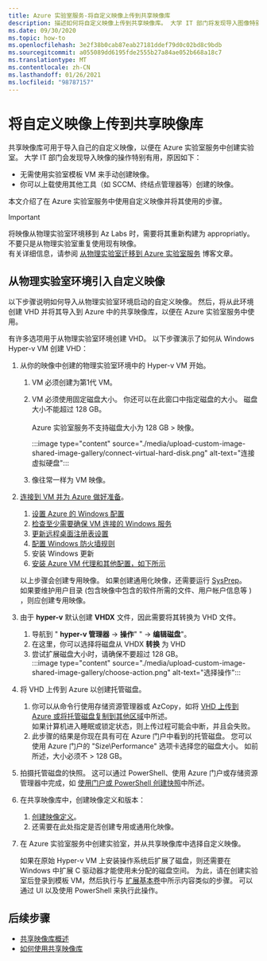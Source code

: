 ```yaml
---
title: Azure 实验室服务-将自定义映像上传到共享映像库
description: 描述如何将自定义映像上传到共享映像库。 大学 IT 部门将发现导入图像特别有用。
ms.date: 09/30/2020
ms.topic: how-to
ms.openlocfilehash: 3e2f38b0cab87eab27181ddef79d0c02bd8c9bdb
ms.sourcegitcommit: a055089dd6195fde2555b27a84ae052b668a18c7
ms.translationtype: MT
ms.contentlocale: zh-CN
ms.lasthandoff: 01/26/2021
ms.locfileid: "98787157"
---
```

# <a name="upload-a-custom-image-to-shared-image-gallery"></a>将自定义映像上传到共享映像库

共享映像库可用于导入自己的自定义映像，以便在 Azure 实验室服务中创建实验室。 大学 IT 部门会发现导入映像的操作特别有用，原因如下： 

* 无需使用实验室模板 VM 来手动创建映像。
* 你可以上载使用其他工具（如 SCCM、终结点管理器等）创建的映像。

本文介绍了在 Azure 实验室服务中使用自定义映像并将其使用的步骤。 

> [!IMPORTANT]
> 将映像从物理实验室环境移到 Az Labs 时，需要将其重新构建为 appropriatly。 不要只是从物理实验室重复使用现有映像。 <br/>有关详细信息，请参阅 [从物理实验室迁移到 Azure 实验室服务](https://techcommunity.microsoft.com/t5/azure-lab-services/moving-from-a-physical-lab-to-azure-lab-services/ba-p/1654931) 博客文章。

## <a name="bring-custom-image-from-a-physical-lab-environment"></a>从物理实验室环境引入自定义映像

以下步骤说明如何导入从物理实验室环境启动的自定义映像。 然后，将从此环境创建 VHD 并将其导入到 Azure 中的共享映像库，以便在 Azure 实验室服务中使用。

有许多选项用于从物理实验室环境创建 VHD。 以下步骤演示了如何从 Windows Hyper-v VM 创建 VHD：

1. 从你的映像中创建的物理实验室环境中的 Hyper-v VM 开始。
    1. VM 必须创建为第1代 VM。
    1. VM 必须使用固定磁盘大小。 你还可以在此窗口中指定磁盘的大小。 磁盘大小不能超过 128 GB。<br/>    
    Azure 实验室服务不支持磁盘大小为 128 GB > 映像。 
       
        :::image type="content" source="./media/upload-custom-image-shared-image-gallery/connect-virtual-hard-disk.png" alt-text="连接虚拟硬盘":::   
    1. 像往常一样为 VM 映像。
1. [连接到 VM 并为 Azure 做好准备](../virtual-machines/windows/prepare-for-upload-vhd-image.md)。
    1. [设置 Azure 的 Windows 配置](../virtual-machines/windows/prepare-for-upload-vhd-image.md#set-windows-configurations-for-azure)
    1. [检查至少需要确保 VM 连接的 Windows 服务](../virtual-machines/windows/prepare-for-upload-vhd-image.md#check-the-windows-services)
    1. [更新远程桌面注册表设置](../virtual-machines/windows/prepare-for-upload-vhd-image.md#update-remote-desktop-registry-settings)
    1. [配置 Windows 防火墙规则](../virtual-machines/windows/prepare-for-upload-vhd-image.md#configure-windows-firewall-rules)
    1. 安装 Windows 更新
    1. [安装 Azure VM 代理和其他配置，如下所示](../virtual-machines/windows/prepare-for-upload-vhd-image.md#complete-the-recommended-configurations) 
    
    以上步骤会创建专用映像。 如果创建通用化映像，还需要运行 [SysPrep](../virtual-machines/windows/prepare-for-upload-vhd-image.md#determine-when-to-use-sysprep)。 <br/>
        如果要维护用户目录 (包含映像中包含的软件所需的文件、用户帐户信息等 ) ，则应创建专用映像。
1. 由于 **hyper-v** 默认创建 **VHDX** 文件，因此需要将其转换为 VHD 文件。
    1. 导航到 " **hyper-v 管理器**  ->  **操作**" "  ->  **编辑磁盘**"。
    1. 在这里，你可以选择将磁盘从 VHDX **转换** 为 VHD
    1. 尝试扩展磁盘大小时，请确保不要超过 128 GB。        
        :::image type="content" source="./media/upload-custom-image-shared-image-gallery/choose-action.png" alt-text="选择操作":::   
1. 将 VHD 上传到 Azure 以创建托管磁盘。
    1. 你可以从命令行使用存储资源管理器或 AzCopy，如将 [VHD 上传到 Azure 或将托管磁盘复制到其他区域](../virtual-machines/windows/disks-upload-vhd-to-managed-disk-powershell.md)中所述。        
    如果计算机进入睡眠或锁定状态，则上传过程可能会中断，并且会失败。
    1. 此步骤的结果是你现在具有可在 Azure 门户中看到的托管磁盘。 
        您可以使用 Azure 门户的 "Size\Performance" 选项卡选择您的磁盘大小。 如前所述，大小必须不 > 128 GB。
1. 拍摄托管磁盘的快照。
    这可以通过 PowerShell、使用 Azure 门户或存储资源管理器中完成，如 [使用门户或 PowerShell 创建快照](../virtual-machines/windows/snapshot-copy-managed-disk.md)中所述。
1. 在共享映像库中，创建映像定义和版本：
    1. [创建映像定义](../virtual-machines/windows/shared-images-portal.md#create-an-image-definition)。
    1. 还需要在此处指定是否创建专用或通用化映像。
1. 在 Azure 实验室服务中创建实验室，并从共享映像库中选择自定义映像。

    如果在原始 Hyper-v VM 上安装操作系统后扩展了磁盘，则还需要在 Windows 中扩展 C 驱动器才能使用未分配的磁盘空间。 为此，请在创建实验室后登录到模板 VM，然后执行与 [扩展基本卷](/windows-server/storage/disk-management/extend-a-basic-volume)中所示内容类似的步骤。 可以通过 UI 以及使用 PowerShell 来执行此操作。

## <a name="next-steps"></a>后续步骤

* [共享映像库概述](../virtual-machines/shared-image-galleries.md)
* [如何使用共享映像库](how-to-use-shared-image-gallery.md)
